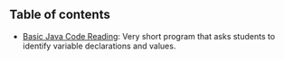## Table of contents

* [Basic Java Code Reading][java-reading]: Very short program that asks students to identify variable declarations and values.

[java-reading]: https://github.com/CSE-Introduction-Course/PossibleActivities/tree/master/Variables/Introduction/Assignments/ReadingQuestionsJava
